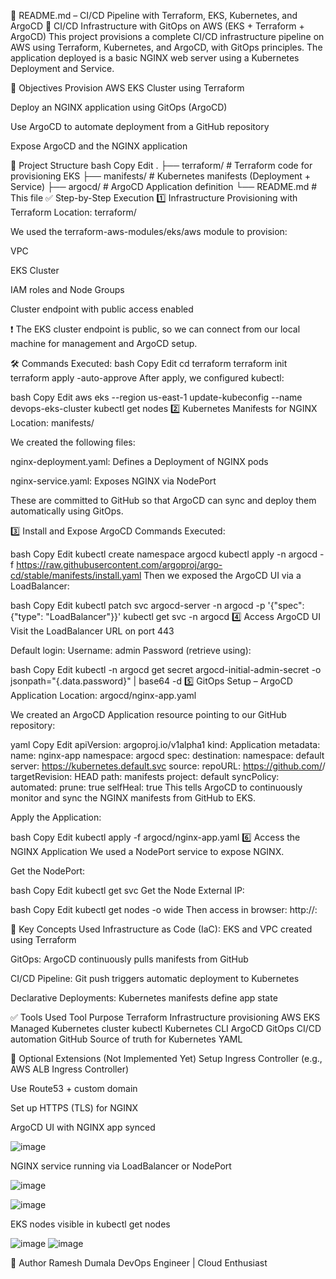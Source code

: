 📘 README.md – CI/CD Pipeline with Terraform, EKS, Kubernetes, and ArgoCD
🚀 CI/CD Infrastructure with GitOps on AWS (EKS + Terraform + ArgoCD)
This project provisions a complete CI/CD infrastructure pipeline on AWS using Terraform, Kubernetes, and ArgoCD, with GitOps principles. The application deployed is a basic NGINX web server using a Kubernetes Deployment and Service.

🎯 Objectives
Provision AWS EKS Cluster using Terraform

Deploy an NGINX application using GitOps (ArgoCD)

Use ArgoCD to automate deployment from a GitHub repository

Expose ArgoCD and the NGINX application

🧱 Project Structure
bash
Copy
Edit
.
├── terraform/               # Terraform code for provisioning EKS
├── manifests/               # Kubernetes manifests (Deployment + Service)
├── argocd/                  # ArgoCD Application definition
└── README.md                # This file
✅ Step-by-Step Execution
1️⃣ Infrastructure Provisioning with Terraform
Location: terraform/

We used the terraform-aws-modules/eks/aws module to provision:

VPC

EKS Cluster

IAM roles and Node Groups

Cluster endpoint with public access enabled

❗ The EKS cluster endpoint is public, so we can connect from our local machine for management and ArgoCD setup.

🛠 Commands Executed:
bash
Copy
Edit
cd terraform
terraform init
terraform apply -auto-approve
After apply, we configured kubectl:

bash
Copy
Edit
aws eks --region us-east-1 update-kubeconfig --name devops-eks-cluster
kubectl get nodes
2️⃣ Kubernetes Manifests for NGINX
Location: manifests/

We created the following files:

nginx-deployment.yaml: Defines a Deployment of NGINX pods

nginx-service.yaml: Exposes NGINX via NodePort

These are committed to GitHub so that ArgoCD can sync and deploy them automatically using GitOps.

3️⃣ Install and Expose ArgoCD
Commands Executed:

bash
Copy
Edit
kubectl create namespace argocd
kubectl apply -n argocd -f https://raw.githubusercontent.com/argoproj/argo-cd/stable/manifests/install.yaml
Then we exposed the ArgoCD UI via a LoadBalancer:

bash
Copy
Edit
kubectl patch svc argocd-server -n argocd -p '{"spec": {"type": "LoadBalancer"}}'
kubectl get svc -n argocd
4️⃣ Access ArgoCD UI
Visit the LoadBalancer URL on port 443

Default login:
Username: admin
Password (retrieve using):

bash
Copy
Edit
kubectl -n argocd get secret argocd-initial-admin-secret -o jsonpath="{.data.password}" | base64 -d
5️⃣ GitOps Setup – ArgoCD Application
Location: argocd/nginx-app.yaml

We created an ArgoCD Application resource pointing to our GitHub repository:

yaml
Copy
Edit
apiVersion: argoproj.io/v1alpha1
kind: Application
metadata:
  name: nginx-app
  namespace: argocd
spec:
  destination:
    namespace: default
    server: https://kubernetes.default.svc
  source:
    repoURL: https://github.com/<your-username>/<your-repo-name>
    targetRevision: HEAD
    path: manifests
  project: default
  syncPolicy:
    automated:
      prune: true
      selfHeal: true
This tells ArgoCD to continuously monitor and sync the NGINX manifests from GitHub to EKS.

Apply the Application:

bash
Copy
Edit
kubectl apply -f argocd/nginx-app.yaml
6️⃣ Access the NGINX Application
We used a NodePort service to expose NGINX.

Get the NodePort:

bash
Copy
Edit
kubectl get svc
Get the Node External IP:

bash
Copy
Edit
kubectl get nodes -o wide
Then access in browser:
http://<NodeExternalIP>:<NodePort>

🧠 Key Concepts Used
Infrastructure as Code (IaC): EKS and VPC created using Terraform

GitOps: ArgoCD continuously pulls manifests from GitHub

CI/CD Pipeline: Git push triggers automatic deployment to Kubernetes

Declarative Deployments: Kubernetes manifests define app state

✅ Tools Used
Tool	Purpose
Terraform	Infrastructure provisioning
AWS EKS	Managed Kubernetes cluster
kubectl	Kubernetes CLI
ArgoCD	GitOps CI/CD automation
GitHub	Source of truth for Kubernetes YAML

📌 Optional Extensions (Not Implemented Yet)
Setup Ingress Controller (e.g., AWS ALB Ingress Controller)

Use Route53 + custom domain

Set up HTTPS (TLS) for NGINX

 ArgoCD UI with NGINX app synced

 ![image](https://github.com/user-attachments/assets/f70b184e-6d84-49f7-b903-7a3f53ca7768)


 NGINX service running via LoadBalancer or NodePort

 ![image](https://github.com/user-attachments/assets/8e7ba680-94d4-408d-9592-7ee6e5fd8fac)

 ![image](https://github.com/user-attachments/assets/aae4068c-193e-44c3-ba9c-865bdf048bb4)



 EKS nodes visible in kubectl get nodes

 ![image](https://github.com/user-attachments/assets/a2899061-1f59-475f-b2cb-ba73935f8216)
 ![image](https://github.com/user-attachments/assets/5ede5d31-d585-412b-a170-166151076970)


🙌 Author
Ramesh Dumala
DevOps Engineer | Cloud Enthusiast
